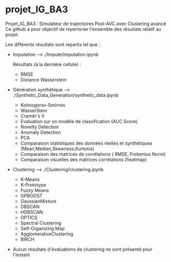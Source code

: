 # projet_IG_BA3
Projet_IG_BA3 : Simulateur de trajectoires Post-AVC avec Clustering avancé
Ce github a pour objectif de repertorier l'ensemble des résultats relatif au projet.

Les différents résultats sont repartis tel que :

- Imputation --> ./Impute/imputation.ipynb  

    Résultats (à la dernière cellule) :
    - RMSE
    - Distance Wasserstein

- Génération synthétique --> ./Synthetic_Data_Generation/synthetic_data.ipynb

  - Kolmogorov-Smirnov
  - WasserStein
  - Cramèr's V
  - Evaluation sur un modèle de classification (AUC Score)
  - Novelty Detection
  - Anomaly Detection
  - PCA
  - Comparaison statistiques des données réelles et synthétiques (Mean,Median,Skewness,Kurtosis)
  - Comparaison des matrices de corrélations ( RMSE, Frobenius Norm)
  - Comparaison visuelles des matrices correlations (heatmap)
- Clustering --> ./Clustering/clustering.ipynb
     - K-Means
     - K-Prototype
     - Fuzzy Means
     - GPBOOST
     - GaussianMixture
     - DBSCAN
     - HDBSCAN
     - OPTICS
     - Spectral Clustering
     - Self-Organizing Map
     - AgglomerativeClustering
     - BIRCH
- Aucun résultats d'évaluations de clustering ne sont présenté pour l'instant
    

